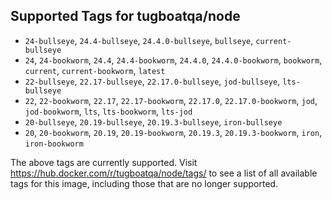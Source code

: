 ## Supported Tags for tugboatqa/node

* `24-bullseye`, `24.4-bullseye`, `24.4.0-bullseye`, `bullseye`, `current-bullseye`
* `24`, `24-bookworm`, `24.4`, `24.4-bookworm`, `24.4.0`, `24.4.0-bookworm`, `bookworm`, `current`, `current-bookworm`, `latest`
* `22-bullseye`, `22.17-bullseye`, `22.17.0-bullseye`, `jod-bullseye`, `lts-bullseye`
* `22`, `22-bookworm`, `22.17`, `22.17-bookworm`, `22.17.0`, `22.17.0-bookworm`, `jod`, `jod-bookworm`, `lts`, `lts-bookworm`, `lts-jod`
* `20-bullseye`, `20.19-bullseye`, `20.19.3-bullseye`, `iron-bullseye`
* `20`, `20-bookworm`, `20.19`, `20.19-bookworm`, `20.19.3`, `20.19.3-bookworm`, `iron`, `iron-bookworm`

The above tags are currently supported. Visit https://hub.docker.com/r/tugboatqa/node/tags/ to see a list of all available tags for this image, including those that are no longer supported.
